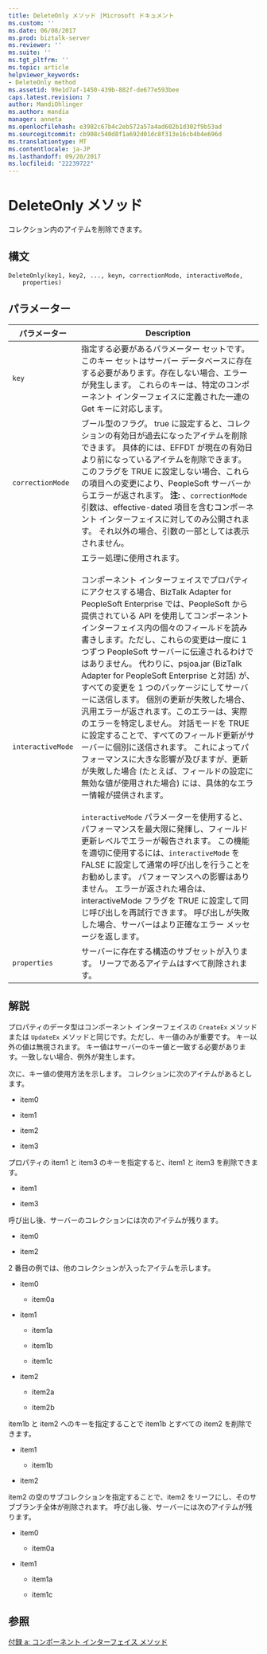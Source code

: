 ```yaml
---
title: DeleteOnly メソッド |Microsoft ドキュメント
ms.custom: ''
ms.date: 06/08/2017
ms.prod: biztalk-server
ms.reviewer: ''
ms.suite: ''
ms.tgt_pltfrm: ''
ms.topic: article
helpviewer_keywords:
- DeleteOnly method
ms.assetid: 99e1d7af-1450-439b-882f-de677e593bee
caps.latest.revision: 7
author: MandiOhlinger
ms.author: mandia
manager: anneta
ms.openlocfilehash: e3982c67b4c2eb572a57a4ad602b1d302f9b53ad
ms.sourcegitcommit: cb908c540d8f1a692d01dc8f313e16cb4b4e696d
ms.translationtype: MT
ms.contentlocale: ja-JP
ms.lasthandoff: 09/20/2017
ms.locfileid: "22239722"
---
```

# <a name="deleteonly-method"></a>DeleteOnly メソッド
コレクション内のアイテムを削除できます。  
  
## <a name="syntax"></a>構文  
  
```  
DeleteOnly(key1, key2, ..., keyn, correctionMode, interactiveMode,  
    properties)  
```  
  
## <a name="parameters"></a>パラメーター  
  
|パラメーター|Description|  
|---------------|-----------------|  
|`key`|指定する必要があるパラメーター セットです。 このキー セットはサーバー データベースに存在する必要があります。存在しない場合、エラーが発生します。 これらのキーは、特定のコンポーネント インターフェイスに定義された一連の Get キーに対応します。|  
|`correctionMode`|ブール型のフラグ。 true に設定すると、コレクションの有効日が過去になったアイテムを削除できます。 具体的には、EFFDT が現在の有効日より前になっているアイテムを削除できます。 このフラグを TRUE に設定しない場合、これらの項目への変更により、PeopleSoft サーバーからエラーが返されます。 **注:** 、`correctionMode`引数は、effective-dated 項目を含むコンポーネント インターフェイスに対してのみ公開されます。 それ以外の場合、引数の一部としては表示されません。|  
|`interactiveMode`|エラー処理に使用されます。<br /><br /> コンポーネント インターフェイスでプロパティにアクセスする場合、BizTalk Adapter for PeopleSoft Enterprise では、PeopleSoft から提供されている API を使用してコンポーネント インターフェイス内の個々のフィールドを読み書きします。ただし、これらの変更は一度に 1 つずつ PeopleSoft サーバーに伝達されるわけではありません。 代わりに、psjoa.jar (BizTalk Adapter for PeopleSoft Enterprise と対話) が、すべての変更を 1 つのパッケージにしてサーバーに送信します。 個別の更新が失敗した場合、汎用エラーが返されます。このエラーは、実際のエラーを特定しません。 対話モードを TRUE に設定することで、すべてのフィールド更新がサーバーに個別に送信されます。 これによってパフォーマンスに大きな影響が及びますが、更新が失敗した場合 (たとえば、フィールドの設定に無効な値が使用された場合) には、具体的なエラー情報が提供されます。<br /><br /> `interactiveMode` パラメーターを使用すると、パフォーマンスを最大限に発揮し、フィールド更新レベルでエラーが報告されます。 この機能を適切に使用するには、`interactiveMode` を FALSE に設定して通常の呼び出しを行うことをお勧めします。 パフォーマンスへの影響はありません。 エラーが返された場合は、interactiveMode フラグを TRUE に設定して同じ呼び出しを再試行できます。 呼び出しが失敗した場合、サーバーはより正確なエラー メッセージを返します。|  
|`properties`|サーバーに存在する構造のサブセットが入ります。 リーフであるアイテムはすべて削除されます。|  
  
## <a name="remarks"></a>解説  
 プロパティのデータ型はコンポーネント インターフェイスの `CreateEx` メソッドまたは `UpdateEx` メソッドと同じです。ただし、キー値のみが重要です。 キー以外の値は無視されます。 キー値はサーバーのキー値と一致する必要があります。一致しない場合、例外が発生します。  
  
 次に、キー値の使用方法を示します。 コレクションに次のアイテムがあるとします。  
  
-   item0  
  
-   item1  
  
-   item2  
  
-   item3  
  
 プロパティの item1 と item3 のキーを指定すると、item1 と item3 を削除できます。  
  
-   item1  
  
-   item3  
  
 呼び出し後、サーバーのコレクションには次のアイテムが残ります。  
  
-   item0  
  
-   item2  
  
 2 番目の例では、他のコレクションが入ったアイテムを示します。  
  
-   item0  
  
    -   item0a  
  
-   item1  
  
    -   item1a  
  
    -   item1b  
  
    -   item1c  
  
-   item2  
  
    -   item2a  
  
    -   item2b  
  
 item1b と item2 へのキーを指定することで item1b とすべての item2 を削除できます。  
  
-   item1  
  
    -   item1b  
  
-   item2  
  
 item2 の空のサブコレクションを指定することで、item2 をリーフにし、そのサブブランチ全体が削除されます。 呼び出し後、サーバーには次のアイテムが残ります。  
  
-   item0  
  
    -   item0a  
  
-   item1  
  
    -   item1a  
  
    -   item1c  
  
## <a name="see-also"></a>参照  
 [付録 a: コンポーネント インターフェイス メソッド](../core/appendix-a-component-interface-methods.md)